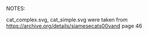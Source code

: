 NOTES:

cat_complex.svg, cat_simple.svg were taken from https://archive.org/details/siamesecats00vand page 46
